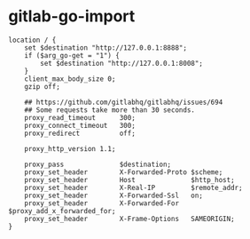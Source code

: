 # gitlab-go-import


    location / {
        set $destination "http://127.0.0.1:8888";
        if ($arg_go-get = "1") {
            set $destination "http://127.0.0.1:8008";
        }
        client_max_body_size 0;
        gzip off;

        ## https://github.com/gitlabhq/gitlabhq/issues/694
        ## Some requests take more than 30 seconds.
        proxy_read_timeout      300;
        proxy_connect_timeout   300;
        proxy_redirect          off;

        proxy_http_version 1.1;

        proxy_pass              $destination;
        proxy_set_header        X-Forwarded-Proto $scheme;
        proxy_set_header        Host              $http_host;
        proxy_set_header        X-Real-IP         $remote_addr;
        proxy_set_header        X-Forwarded-Ssl   on;
        proxy_set_header        X-Forwarded-For   $proxy_add_x_forwarded_for;
        proxy_set_header        X-Frame-Options   SAMEORIGIN;
    }
